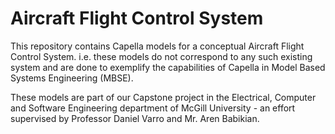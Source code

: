 # Aircraft Flight Control System
This repository contains Capella models for a conceptual Aircraft Flight Control System. i.e. these models do not correspond to any such existing system and are done to exemplify the capabilities of Capella in Model Based Systems Engineering (MBSE).

These models are part of our Capstone project in the Electrical, Computer and Software Engineering department of McGill University - an effort supervised by Professor Daniel Varro and Mr. Aren Babikian.

